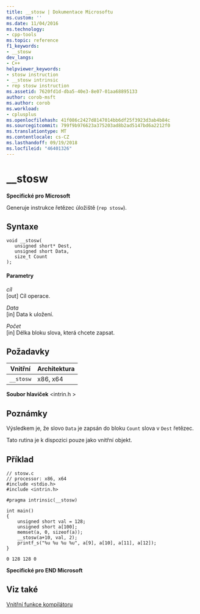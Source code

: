 ```yaml
---
title: __stosw | Dokumentace Microsoftu
ms.custom: ''
ms.date: 11/04/2016
ms.technology:
- cpp-tools
ms.topic: reference
f1_keywords:
- __stosw
dev_langs:
- C++
helpviewer_keywords:
- stosw instruction
- __stosw intrinsic
- rep stosw instruction
ms.assetid: 7620fd1d-dba5-40e3-8e07-01aa68895133
author: corob-msft
ms.author: corob
ms.workload:
- cplusplus
ms.openlocfilehash: 41f086c2427d8147014bb6df25f3923d3ab4b84c
ms.sourcegitcommit: 799f9b976623a375203ad8b2ad5147bd6a2212f0
ms.translationtype: MT
ms.contentlocale: cs-CZ
ms.lasthandoff: 09/19/2018
ms.locfileid: "46401326"
---
```

# <a name="stosw"></a>__stosw

**Specifické pro Microsoft**

Generuje instrukce řetězec úložiště (`rep stosw`).

## <a name="syntax"></a>Syntaxe

```
void __stosw( 
   unsigned short* Dest, 
   unsigned short Data, 
   size_t Count 
);
```

#### <a name="parameters"></a>Parametry

*cíl*<br/>
[out] Cíl operace.

*Data*<br/>
[in] Data k uložení.

*Počet*<br/>
[in] Délka bloku slova, která chcete zapsat.

## <a name="requirements"></a>Požadavky

|Vnitřní|Architektura|
|---------------|------------------|
|`__stosw`|x86, x64|

**Soubor hlaviček** \<intrin.h >

## <a name="remarks"></a>Poznámky

Výsledkem je, že slovo `Data` je zapsán do bloku `Count` slova v `Dest` řetězec.

Tato rutina je k dispozici pouze jako vnitřní objekt.

## <a name="example"></a>Příklad

```
// stosw.c
// processor: x86, x64
#include <stdio.h>
#include <intrin.h>

#pragma intrinsic(__stosw)

int main()
{
    unsigned short val = 128;
    unsigned short a[100];
    memset(a, 0, sizeof(a));
    __stosw(a+10, val, 2);
    printf_s("%u %u %u %u", a[9], a[10], a[11], a[12]);
}
```

```Output
0 128 128 0
```

**Specifické pro END Microsoft**

## <a name="see-also"></a>Viz také

[Vnitřní funkce kompilátoru](../intrinsics/compiler-intrinsics.md)